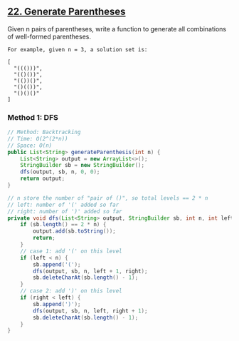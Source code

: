 ## [22. Generate Parentheses](https://leetcode.com/problems/generate-parentheses/)

Given n pairs of parentheses, write a function to generate all combinations of well-formed parentheses.

```
For example, given n = 3, a solution set is:

[
  "((()))",
  "(()())",
  "(())()",
  "()(())",
  "()()()"
]
```

### Method 1: DFS
```Java
// Method: Backtracking
// Time: O(2^(2*n))
// Space: O(n)
public List<String> generateParenthesis(int n) {
    List<String> output = new ArrayList<>();
    StringBuilder sb = new StringBuilder();
    dfs(output, sb, n, 0, 0);
    return output;
}

// n store the number of "pair of ()", so total levels == 2 * n
// left: number of '(' added so far
// right: number of ')' added so far
private void dfs(List<String> output, StringBuilder sb, int n, int left, int right) {
    if (sb.length() == 2 * n) {
        output.add(sb.toString());
        return;
    }
    // case 1: add '(' on this level
    if (left < n) {
        sb.append('(');
        dfs(output, sb, n, left + 1, right);
        sb.deleteCharAt(sb.length() - 1);
    }
    // case 2: add ')' on this level
    if (right < left) {
        sb.append(')');
        dfs(output, sb, n, left, right + 1);
        sb.deleteCharAt(sb.length() - 1);
    }
}
```
